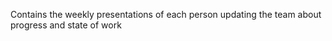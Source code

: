 Contains the weekly presentations of each person updating the team about progress and state of work
